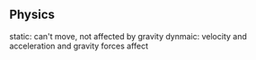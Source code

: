 ## Physics
static: can't move, not affected by gravity
dynmaic: velocity and acceleration and gravity forces affect 